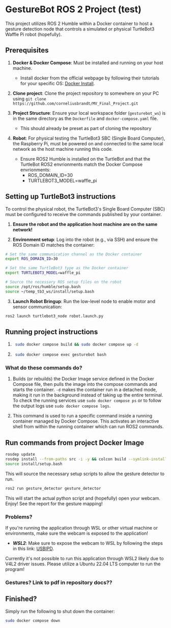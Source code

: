 
# GestureBot ROS 2 Project (test)

This project utilizes ROS 2 Humble within a Docker container to host a gesture detection node that controls a simulated or physical TurtleBot3 Waffle Pi robot (hopefully).

## Prerequisites

1. __Docker & Docker Compose__: Must be installed and running on your host machine.

    * Install docker from the official webpage by following their tutorials for your specific OS: [Docker Install](https://docs.docker.com/engine/install/).

2. __Clone project__: Clone the project repository to somewhere on your PC using `git clone https://github.com/corneliusbrandt/MV_Final_Project.git`

3. __Project Structure__: Ensure your local workspace folder (`gesturebot_ws`) is in the same directory as the `Dockerfile` and `docker-compose.yaml` file.
    * This should already be preset as part of cloning the repository
4. __Robot__: For physical testing the TurtleBot3 SBC (Single Board Computer), the Raspberry Pi, must be powered on and connected to the same local network as the host machine running this code.
    * Ensure ROS2 Humble is installed on the TurtleBot and that the TurtleBot ROS2 envrionments match the Docker Compose envrionments:
        - ROS_DOMAIN_ID=30
        - TURTLEBOT3_MODEL=waffle_pi

## Setting up TurtleBot3 instructions

To control the physical robot, the TurtleBot3's Single Board Computer (SBC) must be configured to receive the commands published by your container.

1. __Ensure the robot and the application host machine are on the same network!__

2. __Environment setup__: Log into the robot (e.g., via SSH) and ensure the ROS Domain ID matches the container:

```bash
# Set the same communication channel as the Docker container
export ROS_DOMAIN_ID=30

# Set the same TurtleBot3 type as the Docker container
export TURTLEBOT3_MODEL=waffle_pi

# Source the necessary ROS setup files on the robot
source /opt/ros/humble/setup.bash
source ~/temp_tb3_ws/install/setup.bash

```

3. __Launch Robot Bringup__: Run the low-level node to enable motor and sensor communication:

```bash
ros2 launch turtlebot3_node robot.launch.py
```

## Running project instructions

1. ```bash
    sudo docker compose build && sudo docker compose up -d
    ```
2. ```bash
    sudo docker compose exec gesturebot bash
    ```

### What do these commands do?

1. Builds (or rebuilds) the Docker Image service defined in the Docker Compose file, then pulls the image into the compose commands and starts the container. `-d` makes the container run in a detached mode, making it run in the background instead of taking up the entire terminal. To check the running services use `sudo docker compose ps` or to follow the output logs use `sudo docker compose logs`. 

3. This command is used to run a specific command inside a running container managed by Docker Compose. This activates an interactive shell from within the running container which can run ROS2 commands. 

## Run commands from project Docker Image 

```bash
rosdep update
rosdep install --from-paths src -i -y && colcon build --symlink-install
source install/setup.bash
```

This will source the necessary setup scripts to allow the gesture detector to run.

```bash
ros2 run gesture_detector gesture_detector
```

This will start the actual python script and (hopefully) open your webcam. Enjoy! See the report for the gesture mapping!

### Problems? 

If you're running the application through WSL or other virtual machine or environments, make sure the webcam is exposed to the application!

- ___WSL2___: Make sure to expose the webcam to WSL by following the steps in this link: [USBIPD](https://learn.microsoft.com/en-us/windows/wsl/connect-usb).

Currently it's not possible to run this application through WSL2 likely due to V4L2 driver issues. Please utilize a Ubuntu 22.04 LTS computer to run the program!
### Gestures? Link to pdf in repository docs??

## Finished?

Simply run the following to shut down the container:

```bash
sudo docker compose down
```


